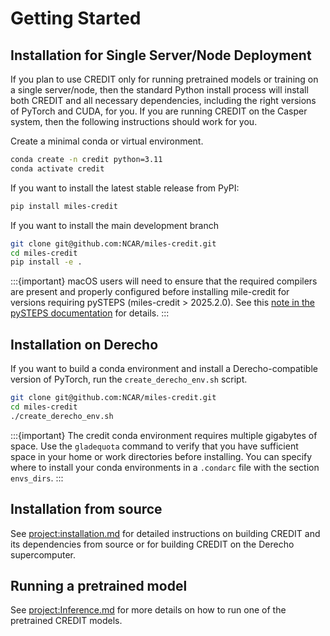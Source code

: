 # Getting Started

## Installation for Single Server/Node Deployment
If you plan to use CREDIT only for running pretrained models or training on a single server/node, then
the standard Python install process will install both CREDIT and all necessary dependencies, including
the right versions of PyTorch and CUDA, for you. If you are running CREDIT on the Casper system, then
 the following instructions should work for you.

Create a minimal conda or virtual environment.
```bash
conda create -n credit python=3.11
conda activate credit
```
If you want to install the latest stable release from PyPI:
```bash
pip install miles-credit
```

If you want to install the main development branch
```bash
git clone git@github.com:NCAR/miles-credit.git
cd miles-credit
pip install -e .
```

:::{important}
macOS users will need to ensure that the required compilers are present and properly configured before installing mile-credit for versions requiring pySTEPS (miles-credit > 2025.2.0).  See this [note in the pySTEPS documentation](https://pysteps.readthedocs.io/en/latest/user_guide/install_pysteps.html#osx-users-gcc-compiler) for details.
:::

## Installation on Derecho
If you want to build a conda environment and install a Derecho-compatible version of PyTorch, run
the `create_derecho_env.sh` script. 
```bash
git clone git@github.com:NCAR/miles-credit.git
cd miles-credit
./create_derecho_env.sh
```

:::{important}
The credit conda environment requires multiple gigabytes of space. Use the `gladequota` command
to verify that you have sufficient space in your home or work directories before installing.
You can specify where to install your conda environments in a `.condarc` file with the section
`envs_dirs`. 
:::

## Installation from source
See <project:installation.md> for detailed instructions on building CREDIT and its 
dependencies from source or for building CREDIT on the Derecho supercomputer.

## Running a pretrained model
See <project:Inference.md> for more details on how to run one of the pretrained CREDIT models.


